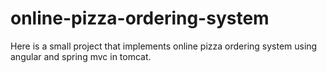 # online-pizza-ordering-system
Here is a small project that implements online pizza ordering system using angular and spring mvc in tomcat.
